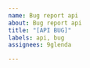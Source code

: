 ```yaml
---
name: Bug report api
about: Bug report api
title: "[API BUG]"
labels: api, bug
assignees: 9glenda

---
```



